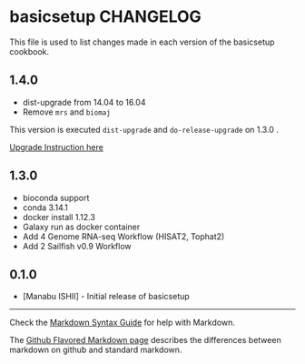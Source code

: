basicsetup CHANGELOG
====================

This file is used to list changes made in each version of the basicsetup cookbook.

1.4.0
-----
- dist-upgrade from 14.04 to 16.04
- Remove `mrs` and `biomaj`

This version is executed `dist-upgrade` and `do-release-upgrade` on 1.3.0 .

[Upgrade Instruction here](bayesvm_1.3.0_to_1.4.0.txt)

1.3.0
-----
- bioconda support
 - conda 3.14.1
- docker install 1.12.3
- Galaxy run as docker container
 - Add 4 Genome RNA-seq Workflow (HISAT2, Tophat2)
 - Add 2 Sailfish v0.9 Workflow

0.1.0
-----
- [Manabu ISHII] - Initial release of basicsetup

- - -
Check the [Markdown Syntax Guide](http://daringfireball.net/projects/markdown/syntax) for help with Markdown.

The [Github Flavored Markdown page](http://github.github.com/github-flavored-markdown/) describes the differences between markdown on github and standard markdown.
